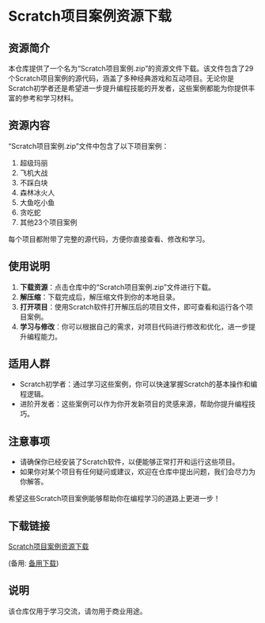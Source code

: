 # Scratch项目案例资源下载

## 资源简介

本仓库提供了一个名为“Scratch项目案例.zip”的资源文件下载。该文件包含了29个Scratch项目案例的源代码，涵盖了多种经典游戏和互动项目。无论你是Scratch初学者还是希望进一步提升编程技能的开发者，这些案例都能为你提供丰富的参考和学习材料。

## 资源内容

“Scratch项目案例.zip”文件中包含了以下项目案例：

1. 超级玛丽
2. 飞机大战
3. 不踩白块
4. 森林冰火人
5. 大鱼吃小鱼
6. 贪吃蛇
7. 其他23个项目案例

每个项目都附带了完整的源代码，方便你直接查看、修改和学习。

## 使用说明

1. **下载资源**：点击仓库中的“Scratch项目案例.zip”文件进行下载。
2. **解压缩**：下载完成后，解压缩文件到你的本地目录。
3. **打开项目**：使用Scratch软件打开解压后的项目文件，即可查看和运行各个项目案例。
4. **学习与修改**：你可以根据自己的需求，对项目代码进行修改和优化，进一步提升编程能力。

## 适用人群

- Scratch初学者：通过学习这些案例，你可以快速掌握Scratch的基本操作和编程逻辑。
- 进阶开发者：这些案例可以作为你开发新项目的灵感来源，帮助你提升编程技巧。

## 注意事项

- 请确保你已经安装了Scratch软件，以便能够正常打开和运行这些项目。
- 如果你对某个项目有任何疑问或建议，欢迎在仓库中提出问题，我们会尽力为你解答。

希望这些Scratch项目案例能够帮助你在编程学习的道路上更进一步！

## 下载链接
[Scratch项目案例资源下载](https://pan.quark.cn/s/f063a40d94a6) 

(备用: [备用下载](https://pan.baidu.com/s/1sS63qB5TMb1z5GWhHX5l4g?pwd=1234))

## 说明

该仓库仅用于学习交流，请勿用于商业用途。
